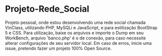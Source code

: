 # Projeto-Rede_Social
Projeto pessoal, onde estou desenvolvendo uma rede social chamada VinClass, utilizando PHP, MySQLi e JavaScript, e para estilização BootStrap 5 e CSS.
Para utilização, baixe os arquivos e importe o Dump em seu WorkBench, arquivo 'banco.php' é o de conexão, para caso necessite alterar configurações de seu servidor local. Em caso de erros, inicie uma issue, pretendo fazer um projeto 100% Open Source.
